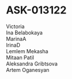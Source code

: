 # ASK-013122

Victoria  
Ina Belabokaya  
MarinaA  
IrinaD  
Lemlem Mekasha  
Mitaan Patil  
Aleksandra Gribtsova  
Artem Oganesyan  
